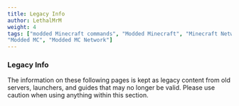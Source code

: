 ```yaml
---
title: Legacy Info
author: LethalMrM
weight: 4
tags: ["modded Minecraft commands", "Modded Minecraft", "Minecraft Network", "ShadowNode", "ShadowNode Modded", 
"Modded MC", "Modded MC Network"]
---
```


### Legacy Info
The information on these following pages is kept as legacy content from old servers, launchers, and guides that may no longer be valid. Please use caution when using anything within this section.